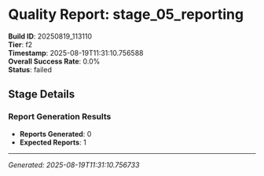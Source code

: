 # Quality Report: stage_05_reporting

**Build ID**: 20250819_113110  
**Tier**: f2  
**Timestamp**: 2025-08-19T11:31:10.756588  
**Overall Success Rate**: 0.0%  
**Status**: failed

## Stage Details

### Report Generation Results

- **Reports Generated**: 0
- **Expected Reports**: 1

---
*Generated: 2025-08-19T11:31:10.756733*
